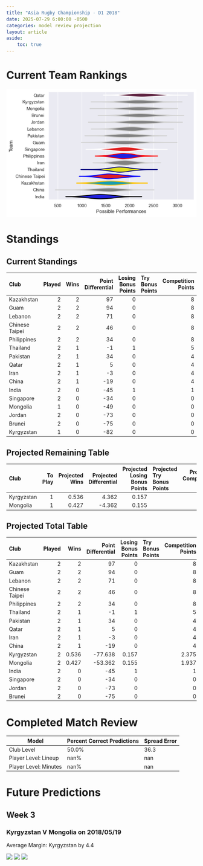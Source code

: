 ```yaml
---  
title: "Asia Rugby Championship - D1 2018"  
date: 2025-07-29 6:00:00 -0500  
categories: model review projection  
layout: article  
aside:  
    toc: true  
---
```

# Current Team Rankings


![Club Rankings](plots/rankings_Asia_Rugby_Championship_-_D1_2018.png)
# Standings

## Current Standings


| Club           |   Played |   Wins |   Point Differential |   Losing Bonus Points | Try Bonus Points   |   Competition Points |
|:---------------|---------:|-------:|---------------------:|----------------------:|:-------------------|---------------------:|
| Kazakhstan     |        2 |      2 |                   97 |                     0 |                    |                    8 |
| Guam           |        2 |      2 |                   94 |                     0 |                    |                    8 |
| Lebanon        |        2 |      2 |                   71 |                     0 |                    |                    8 |
| Chinese Taipei |        2 |      2 |                   46 |                     0 |                    |                    8 |
| Philippines    |        2 |      2 |                   34 |                     0 |                    |                    8 |
| Thailand       |        2 |      1 |                   -1 |                     1 |                    |                    5 |
| Pakistan       |        2 |      1 |                   34 |                     0 |                    |                    4 |
| Qatar          |        2 |      1 |                    5 |                     0 |                    |                    4 |
| Iran           |        2 |      1 |                   -3 |                     0 |                    |                    4 |
| China          |        2 |      1 |                  -19 |                     0 |                    |                    4 |
| India          |        2 |      0 |                  -45 |                     1 |                    |                    1 |
| Singapore      |        2 |      0 |                  -34 |                     0 |                    |                    0 |
| Mongolia       |        1 |      0 |                  -49 |                     0 |                    |                    0 |
| Jordan         |        2 |      0 |                  -73 |                     0 |                    |                    0 |
| Brunei         |        2 |      0 |                  -75 |                     0 |                    |                    0 |
| Kyrgyzstan     |        1 |      0 |                  -82 |                     0 |                    |                    0 |



## Projected Remaining Table


| Club       |   To Play |   Projected Wins |   Projected Differential |   Projected Losing Bonus Points | Projected Try Bonus Points   |   Projected Competition Points |
|:-----------|----------:|-----------------:|-------------------------:|--------------------------------:|:-----------------------------|-------------------------------:|
| Kyrgyzstan |         1 |            0.536 |                    4.362 |                           0.157 |                              |                          2.375 |
| Mongolia   |         1 |            0.427 |                   -4.362 |                           0.155 |                              |                          1.937 |



## Projected Total Table


| Club           |   Played |   Wins |   Point Differential |   Losing Bonus Points | Try Bonus Points   |   Competition Points |
|:---------------|---------:|-------:|---------------------:|----------------------:|:-------------------|---------------------:|
| Kazakhstan     |        2 |  2     |               97     |                 0     |                    |                8     |
| Guam           |        2 |  2     |               94     |                 0     |                    |                8     |
| Lebanon        |        2 |  2     |               71     |                 0     |                    |                8     |
| Chinese Taipei |        2 |  2     |               46     |                 0     |                    |                8     |
| Philippines    |        2 |  2     |               34     |                 0     |                    |                8     |
| Thailand       |        2 |  1     |               -1     |                 1     |                    |                5     |
| Pakistan       |        2 |  1     |               34     |                 0     |                    |                4     |
| Qatar          |        2 |  1     |                5     |                 0     |                    |                4     |
| Iran           |        2 |  1     |               -3     |                 0     |                    |                4     |
| China          |        2 |  1     |              -19     |                 0     |                    |                4     |
| Kyrgyzstan     |        2 |  0.536 |              -77.638 |                 0.157 |                    |                2.375 |
| Mongolia       |        2 |  0.427 |              -53.362 |                 0.155 |                    |                1.937 |
| India          |        2 |  0     |              -45     |                 1     |                    |                1     |
| Singapore      |        2 |  0     |              -34     |                 0     |                    |                0     |
| Jordan         |        2 |  0     |              -73     |                 0     |                    |                0     |
| Brunei         |        2 |  0     |              -75     |                 0     |                    |                0     |



# Completed Match Review


| Model | Percent Correct Predictions | Spread Error |
| ------ | ------ | ------ |
| Club Level | 50.0% | 36.3 |
| Player Level: Lineup | nan% | nan |
| Player Level: Minutes | nan% | nan |


# Future Predictions

## Week 3

### Kyrgyzstan V Mongolia on 2018/05/19


Average Margin: Kyrgyzstan by 4.4

<p float="left">
<img src="plots\2018-05-19-Kyrgyzstan_V_Mongolia_performances.png" width="32%" />
<img src="plots\2018-05-19-Kyrgyzstan_V_Mongolia_resultbar.png" width="32%" />
<img src="plots\2018-05-19-Kyrgyzstan_V_Mongolia_spreads.png" width="32%" />
</p>
